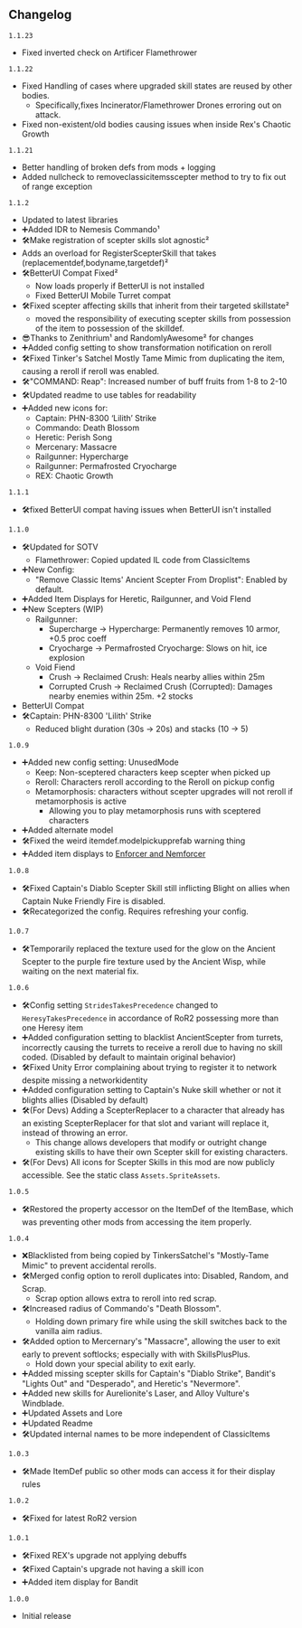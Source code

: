 
## Changelog
`1.1.23`
- Fixed inverted check on Artificer Flamethrower

`1.1.22`
- Fixed Handling of cases where upgraded skill states are reused by other bodies.
  - Specifically,fixes Incinerator/Flamethrower Drones erroring out on attack.
- Fixed non-existent/old bodies causing issues when inside Rex's Chaotic Growth

`1.1.21`
- Better handling of broken defs from mods + logging
- Added nullcheck to removeclassicitemsscepter method to  try to fix out of range exception

`1.1.2`
- Updated to latest libraries
- ➕Added IDR to Nemesis Commando¹
- 🛠️Make registration of scepter skills slot agnostic²
- Adds an overload for RegisterScepterSkill that takes (replacementdef,bodyname,targetdef)²
- 🛠️BetterUI Compat Fixed²
	- Now loads properly if BetterUI is not installed
	- Fixed BetterUI Mobile Turret compat
- 🛠️Fixed scepter affecting skills that inherit from their targeted skillstate²
	- moved the responsibility of executing scepter skills from possession of the item to possession of the skilldef.
- 😎Thanks to Zenithrium¹ and RandomlyAwesome² for changes
- ➕Added config setting to show transformation notification on reroll
- 🛠️Fixed Tinker's Satchel Mostly Tame Mimic from duplicating the item, causing a reroll if reroll was enabled.
- 🛠️"COMMAND: Reap": Increased number of buff fruits from 1-8 to 2-10
- 🛠️Updated readme to use tables for readability
- ➕Added new icons for:
	- Captain: PHN-8300 ‘Lilith’ Strike
	- Commando: Death Blossom
	- Heretic: Perish Song
	- Mercenary: Massacre
	- Railgunner: Hypercharge
	- Railgunner: Permafrosted Cryocharge
	- REX: Chaotic Growth

`1.1.1`
- 🛠️fixed BetterUI compat having issues when BetterUI isn't installed

`1.1.0`
- 🛠️Updated for SOTV
	- Flamethrower: Copied updated IL code from ClassicItems
- ➕New Config:
	- "Remove Classic Items' Ancient Scepter From Droplist": Enabled by default.
- ➕Added Item Displays for Heretic, Railgunner, and Void FIend
- ➕New Scepters (WIP)
	- Railgunner:
		- Supercharge -> Hypercharge: Permanently removes 10 armor, +0.5 proc coeff
		- Cryocharge -> Permafrosted Cryocharge: Slows on hit, ice explosion
	- Void Fiend
		- Crush -> Reclaimed Crush: Heals nearby allies within 25m
		- Corrupted Crush -> Reclaimed Crush (Corrupted): Damages nearby enemies within 25m. +2 stocks
- BetterUI Compat
- 🛠️Captain: PHN-8300 'Lilith' Strike
	- Reduced blight duration (30s -> 20s) and stacks (10 -> 5)

`1.0.9`
- ➕Added new config setting: UnusedMode
	-   Keep: Non-sceptered characters keep scepter when picked up
	-   Reroll: Characters reroll according to the Reroll on pickup config
	-   Metamorphosis: characters without scepter upgrades will not reroll if metamorphosis is active  
		- Allowing you to play metamorphosis runs with sceptered characters
- ➕Added alternate model
- 🛠️Fixed the weird itemdef.modelpickupprefab warning thing
- ➕Added item displays to [Enforcer and Nemforcer](https://thunderstore.io/package/EnforcerGang/Enforcer/)

`1.0.8`
- 🛠️Fixed Captain's Diablo Scepter Skill still inflicting Blight on allies when Captain Nuke Friendly Fire is disabled.
- 🛠️Recategorized the config. Requires refreshing your config.

`1.0.7`
- 🛠️Temporarily replaced the texture used for the glow on the Ancient Scepter to the purple fire texture used by the Ancient Wisp, while waiting on the next material fix.

`1.0.6`
- 🛠️Config setting `StridesTakesPrecedence` changed to `HeresyTakesPrecedence` in accordance of RoR2 possessing more than one Heresy item
- ➕Added configuration setting to blacklist AncientScepter from turrets, incorrectly causing the turrets to receive a reroll due to having no skill coded. (Disabled by default to maintain original behavior)
- 🛠️Fixed Unity Error complaining about trying to register it to network despite missing a networkidentity
- ➕Added configuration setting to Captain's Nuke skill whether or not it blights allies (Disabled by default)
- 🛠️(For Devs) Adding a ScepterReplacer to a character that already has an existing ScepterReplacer for that slot and variant will replace it, instead of throwing an error.
	- This change allows developers that modify or outright change existing skills to have their own Scepter skill for existing characters.
- 🛠️(For Devs) All icons for Scepter Skills in this mod are now publicly accessible. See the static class `Assets.SpriteAssets`.

`1.0.5`
 - 🛠️Restored the property accessor on the ItemDef of the ItemBase, which was preventing other mods from accessing the item properly.

`1.0.4`
- ❌Blacklisted from being copied by TinkersSatchel's "Mostly-Tame Mimic" to prevent accidental rerolls.
- 🛠️Merged config option to reroll duplicates into: Disabled, Random, and Scrap.
	- Scrap option allows extra to reroll into red scrap.
- 🛠️Increased radius of Commando's "Death Blossom".
	- Holding down primary fire while using the skill switches back to the vanilla aim radius.
- 🛠️Added option to Mercernary's "Massacre", allowing the user to exit early to prevent softlocks; especially with with SkillsPlusPlus.
	- Hold down your special ability to exit early.
- ➕Added missing scepter skills for Captain's "Diablo Strike", Bandit's "Lights Out" and "Desperado", and Heretic's "Nevermore".
- ➕Added new skills for Aurelionite's Laser, and Alloy Vulture's Windblade. 
- ➕Updated Assets and Lore
- ➕Updated Readme
- 🛠️Updated internal names to be more independent of ClassicItems

`1.0.3`
- 🛠️Made ItemDef public so other mods can access it for their display rules

`1.0.2`
- 🛠️Fixed for latest RoR2 version

`1.0.1`
- 🛠️Fixed REX's upgrade not applying debuffs
- 🛠️Fixed Captain's upgrade not having a skill icon
- ➕Added item display for Bandit

`1.0.0`
- Initial release
